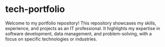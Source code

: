 # tech-portfolio
Welcome to my portfolio repository! This repository showcases my skills, experience, and projects as an IT professional. It highlights my expertise in software development, data management, and problem-solving, with a focus on specific technologies or industries.
